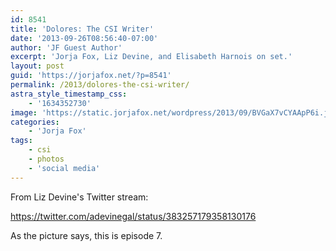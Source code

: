 ```yaml
---
id: 8541
title: 'Dolores: The CSI Writer'
date: '2013-09-26T08:56:40-07:00'
author: 'JF Guest Author'
excerpt: 'Jorja Fox, Liz Devine, and Elisabeth Harnois on set.'
layout: post
guid: 'https://jorjafox.net/?p=8541'
permalink: /2013/dolores-the-csi-writer/
astra_style_timestamp_css:
    - '1634352730'
image: 'https://static.jorjafox.net/wordpress/2013/09/BVGaX7vCYAApP6i.jpg-large.jpeg'
categories:
    - 'Jorja Fox'
tags:
    - csi
    - photos
    - 'social media'
---
```


From Liz Devine's Twitter stream:

https://twitter.com/adevinegal/status/383257179358130176

As the picture says, this is episode 7.